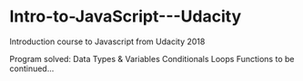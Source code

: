 # Intro-to-JavaScript---Udacity
Introduction course to Javascript from Udacity 2018

Program solved:
Data Types & Variables
Conditionals
Loops
Functions
to be continued...
 
